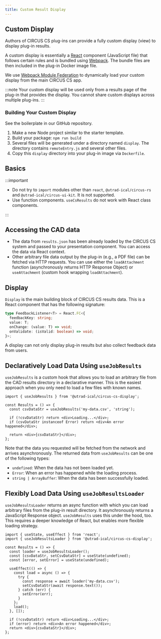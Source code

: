 ```yaml
---
title: Custom Result Display
---
```


## Custom Display

Authors of CIRCUS CS plug-ins can provide a fully custom display (view) to display plug-in results.

A custom display is essentially a [React](https://reactjs.org/) component (JavaScript file) that follows certain rules and is bundled using [Webpack](https://webpack.js.org/). The bundle files are then included in the plug-in Docker image file.

We use [Webpack Module Federation](https://module-federation.github.io/) to dynamically load your custom display from the main CIRCUS CS app.

:::note
Your custom display will be used only from a results page of the plug-in that provides the display. You cannot share custom displays across multiple plug-ins.
:::

### Building Your Custom Display

See the boilerplate in our GitHub repository.

1. Make a new Node project similar to the starter template.
2. Build your package: `npm run build`
3. Several files will be generated under a directory named `display`. The directory contains `remoteEntry.js` and several other files.
4. Copy this `display` directory into your plug-in image via `Dockerfile`.

## Basics

:::important

- Do not try to `import` modules other than `react`, `@utrad-ical/circus-rs` and `@utrad-ical/circus-ui-kit`. It is not supported.
- Use function components. `useCsResults` do not work with React class components.

:::

## Accessing the CAD data

- The data from `results.json` has been already loaded by the CIRCUS CS system and passed to your presentation component. You can access the data via React context.
- Other arbitrary file data output by the plug-in (e.g., a PDF file) can be fetched via HTTP requests. You can use either the `loadAttachment` function (asynchronously returns HTTP Response Object) or `useAttachment` (custom hook wrapping `loadAttachment`).

## Display

`Display` is the main building block of CIRCUS CS results data. This is a React component that has the following signature:

```ts
type FeedbackListener<T> = React.FC<{
  feedbackKey: string;
  value: T;
  onChange: (value: T) => void;
  onValidate: (isValid: boolean) => void;
}>;
```

A display can not only display plug-in results but also collect feedback data from users.

## Declaratively Load Data Using `useJobResults`

`useJobResults` is a custom hook that allows you to load an arbitrary file from the CAD results directory in a declarative manner. This is the easiest approach when you only need to load a few files with known names.

```tsx
import { useJobResults } from '@utrad-ical/circus-cs-display';

const Results = () => {
  const csvDataStr = useJobResults('my-data.csv', 'string');

  if (!csvDataStr) return <div>Loading...</div>;
  if (csvDataStr instanceof Error) return <div>An error happened</div>;

  return <div>{csvDataStr}</div>;
};
```

Note that the data you requested will be fetched from the network and arrives asynchronously. The returned data from `useJobResults` can be one of the following types:

- `undefined`: When the data has not been loaded yet.
- `Error`: When an error has happened while the loading process.
- `string | ArrayBuffer`: When the data has been successfully loaded.

## Flexibly Load Data Using `useJobResultsLoader`

`useJobResultsLoader` returns an async function with which you can load arbitrary files from the plug-in result directory. It asynchronously returns a JavaScript Response object. `useJobResults` uses this under the hood, too. This requires a deeper knowledge of React, but enables more flexible loading strategy.

```tsx
import { useState, useEffect } from 'react';
import { useJobResultsLoader } from '@utrad-ical/circus-cs-display';

const Results = () => {
  const loader = useJobResultsLoader();
  const [csvDataStr, setCsvDataStr] = useState(undefined);
  const [error, setError] = useState(undefined);

  useEffect(() => {
    const load = async () => {
      try {
        const response = await loader('my-data.csv');
        setCsvDataStr(await response.text());
      } catch (err) {
        setError(err);
      }
    };
    load();
  }, []);

  if (!csvDataStr) return <div>Loading...</div>;
  if (error) return <div>An error happened</div>;
  return <div>{csvDataStr}</div>;
};
```
